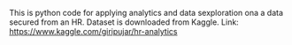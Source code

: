 This is python code for applying analytics and data sexploration ona a data secured from an HR.
Dataset is downloaded from Kaggle. Link: https://www.kaggle.com/giripujar/hr-analytics
